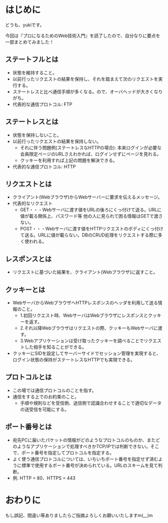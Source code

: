 # はじめに

どうも、yukiです。

今回は『プロになるためのWeb技術入門』を読了したので、自分なりに要点を一部まとめてみました！

## ステートフルとは

- 状態を維持すること。
- 以前行ったリクエストの結果を保持し、それを踏まえて次のリクエストを実行する。
- ステートレスと比べ通信手順が多くなる。ので、オーバヘッドが大きくなりがち。
- 代表的な通信プロトコル: FTP

## ステートレスとは

- 状態を保持しないこと。
- 以前行ったリクエストの結果を保持しない。
  - それに伴う問題例(ステートレスなHTTPの場合): 本来ログインが必要な会員限定ページのURLさえわかれば、ログインせずにページを見れる。
  - クッキーを利用すれば上記の問題を解決できる。
- 代表的な通信プロトコル: HTTP

## リクエストとは

- クライアント(Webブラウザ)からWebサーバーに要求を伝えるメッセージ。
- 代表的なリクエスト
  - GET・・・Webサーバに渡す値をURLの後ろにくっ付けて送る。URLに値が載る関係上、パスワード等 他の人に見られて困る情報はGETで渡さない。
  - POST・・・Webサーバに渡す値をHTTPリクエストのボディにくっ付けて送る。URLに値が載らない。DBのCRUD処理をリクエストする際に多く使われる。

## レスポンスとは

- リクエストに基づいた結果を、クライアント(Webブラウザ)に返すこと。

## クッキーとは

- WebサーバからWebブラウザへHTTPレスポンスのヘッダを利用して送る情報のこと。
  - 1.初回リクエスト時、WebサーバはWebブラウザにレスポンスとクッキーを返す。
  - 2.それ以降Webブラウザはリクエストの際、クッキーもWebサーバに渡す。
  - 3.Webアプリケーションは受け取ったクッキーを調べることでリクエストした相手を知ることができる。
- クッキーにSIDを設定してサーバーサイドでセッション管理を実現すると、ログイン状態の保持がステートレスなHTTPでも実現できる。

## プロトコルとは

- この場では通信プロトコルのことを指す。
- 通信をする上でのお約束のこと。
  - 手順や規則などを受信側、送信側で認識合わせすることで適切なデータの送受信を可能にする。

## ポート番号とは

- 宛先PCに届いたパケットの情報がどのようなプロトコルのものか、またどのようなアプリケーションで処理すべきかTCP/IPでは判断できない。そこで、ポート番号を指定してプロトコルを指定する。
- よく使う通信プロトコルについては、いちいちポート番号を指定せず済むように標準で使用するポート番号が決められている。URLのスキームを見て判断。
- 例. HTTP = 80、HTTPS = 443

# おわりに

もし誤記、間違い等ありましたらご指摘よろしくお願いいたしますm(\_\_)m
